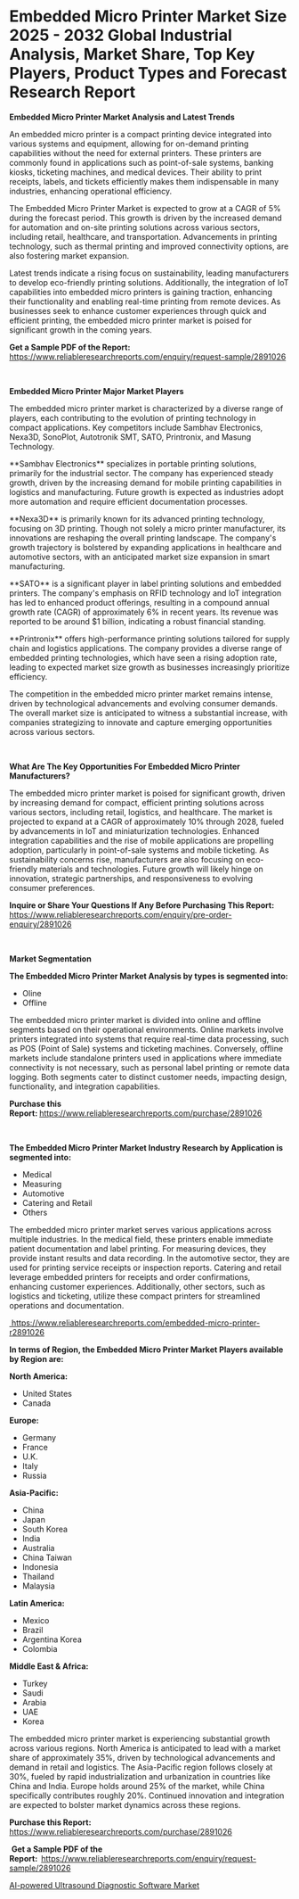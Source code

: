 <p><h1>Embedded Micro Printer Market Size 2025 - 2032 Global Industrial Analysis, Market Share, Top Key Players, Product Types and Forecast Research Report</h1></p><p><strong>Embedded Micro Printer Market Analysis and Latest Trends</strong></p>
<p><p>An embedded micro printer is a compact printing device integrated into various systems and equipment, allowing for on-demand printing capabilities without the need for external printers. These printers are commonly found in applications such as point-of-sale systems, banking kiosks, ticketing machines, and medical devices. Their ability to print receipts, labels, and tickets efficiently makes them indispensable in many industries, enhancing operational efficiency.</p><p>The Embedded Micro Printer Market is expected to grow at a CAGR of 5% during the forecast period. This growth is driven by the increased demand for automation and on-site printing solutions across various sectors, including retail, healthcare, and transportation. Advancements in printing technology, such as thermal printing and improved connectivity options, are also fostering market expansion. </p><p>Latest trends indicate a rising focus on sustainability, leading manufacturers to develop eco-friendly printing solutions. Additionally, the integration of IoT capabilities into embedded micro printers is gaining traction, enhancing their functionality and enabling real-time printing from remote devices. As businesses seek to enhance customer experiences through quick and efficient printing, the embedded micro printer market is poised for significant growth in the coming years.</p></p>
<p><strong>Get a Sample PDF of the Report:&nbsp;</strong> <a href="https://www.reliableresearchreports.com/enquiry/request-sample/2891026?utm_campaign=3056&utm_medium=2&utm_source=Github&utm_content=ia&utm_term=14032025&utm_id=embedded-micro-printer">https://www.reliableresearchreports.com/enquiry/request-sample/2891026</a></p>
<p>&nbsp;</p>
<p><strong>Embedded Micro Printer Major Market Players</strong></p>
<p><p>The embedded micro printer market is characterized by a diverse range of players, each contributing to the evolution of printing technology in compact applications. Key competitors include Sambhav Electronics, Nexa3D, SonoPlot, Autotronik SMT, SATO, Printronix, and Masung Technology.</p><p>**Sambhav Electronics** specializes in portable printing solutions, primarily for the industrial sector. The company has experienced steady growth, driven by the increasing demand for mobile printing capabilities in logistics and manufacturing. Future growth is expected as industries adopt more automation and require efficient documentation processes.</p><p>**Nexa3D** is primarily known for its advanced printing technology, focusing on 3D printing. Though not solely a micro printer manufacturer, its innovations are reshaping the overall printing landscape. The company's growth trajectory is bolstered by expanding applications in healthcare and automotive sectors, with an anticipated market size expansion in smart manufacturing.</p><p>**SATO** is a significant player in label printing solutions and embedded printers. The company's emphasis on RFID technology and IoT integration has led to enhanced product offerings, resulting in a compound annual growth rate (CAGR) of approximately 6% in recent years. Its revenue was reported to be around $1 billion, indicating a robust financial standing.</p><p>**Printronix** offers high-performance printing solutions tailored for supply chain and logistics applications. The company provides a diverse range of embedded printing technologies, which have seen a rising adoption rate, leading to expected market size growth as businesses increasingly prioritize efficiency.</p><p>The competition in the embedded micro printer market remains intense, driven by technological advancements and evolving consumer demands. The overall market size is anticipated to witness a substantial increase, with companies strategizing to innovate and capture emerging opportunities across various sectors.</p></p>
<p>&nbsp;</p>
<p><strong>What Are The Key Opportunities For Embedded Micro Printer Manufacturers?</strong></p>
<p><p>The embedded micro printer market is poised for significant growth, driven by increasing demand for compact, efficient printing solutions across various sectors, including retail, logistics, and healthcare. The market is projected to expand at a CAGR of approximately 10% through 2028, fueled by advancements in IoT and miniaturization technologies. Enhanced integration capabilities and the rise of mobile applications are propelling adoption, particularly in point-of-sale systems and mobile ticketing. As sustainability concerns rise, manufacturers are also focusing on eco-friendly materials and technologies. Future growth will likely hinge on innovation, strategic partnerships, and responsiveness to evolving consumer preferences.</p></p>
<p><strong>Inquire or Share Your Questions If Any Before Purchasing This Report:</strong> <a href="https://www.reliableresearchreports.com/enquiry/pre-order-enquiry/2891026?utm_campaign=3056&utm_medium=2&utm_source=Github&utm_content=ia&utm_term=14032025&utm_id=embedded-micro-printer">https://www.reliableresearchreports.com/enquiry/pre-order-enquiry/2891026</a></p>
<p>&nbsp;</p>
<p><strong>Market Segmentation</strong></p>
<p><strong>The Embedded Micro Printer Market Analysis by types is segmented into:</strong></p>
<p><ul><li>Oline</li><li>Offline</li></ul></p>
<p><p>The embedded micro printer market is divided into online and offline segments based on their operational environments. Online markets involve printers integrated into systems that require real-time data processing, such as POS (Point of Sale) systems and ticketing machines. Conversely, offline markets include standalone printers used in applications where immediate connectivity is not necessary, such as personal label printing or remote data logging. Both segments cater to distinct customer needs, impacting design, functionality, and integration capabilities.</p></p>
<p><strong>Purchase this Report:&nbsp;</strong><a href="https://www.reliableresearchreports.com/purchase/2891026?utm_campaign=3056&utm_medium=2&utm_source=Github&utm_content=ia&utm_term=14032025&utm_id=embedded-micro-printer">https://www.reliableresearchreports.com/purchase/2891026</a></p>
<p>&nbsp;</p>
<p><strong>The Embedded Micro Printer Market Industry Research by Application is segmented into:</strong></p>
<p><ul><li>Medical</li><li>Measuring</li><li>Automotive</li><li>Catering and Retail</li><li>Others</li></ul></p>
<p><p>The embedded micro printer market serves various applications across multiple industries. In the medical field, these printers enable immediate patient documentation and label printing. For measuring devices, they provide instant results and data recording. In the automotive sector, they are used for printing service receipts or inspection reports. Catering and retail leverage embedded printers for receipts and order confirmations, enhancing customer experiences. Additionally, other sectors, such as logistics and ticketing, utilize these compact printers for streamlined operations and documentation.</p></p>
<p><a href="https://www.reliableresearchreports.com/embedded-micro-printer-r2891026?utm_campaign=3056&utm_medium=2&utm_source=Github&utm_content=ia&utm_term=14032025&utm_id=embedded-micro-printer">&nbsp;https://www.reliableresearchreports.com/embedded-micro-printer-r2891026</a></p>
<p><strong>In terms of Region, the Embedded Micro Printer Market Players available by Region are:</strong></p>
<p>
    <p> <strong> North America: </strong>
        <ul>
            <li>United States</li>
            <li>Canada</li>
        </ul>
        </p> 
    <p> <strong> Europe: </strong>
        <ul>
            <li>Germany</li>
            <li>France</li>
            <li>U.K.</li>
            <li>Italy</li>
            <li>Russia</li>
        </ul>
        </p> 
    <p> <strong> Asia-Pacific: </strong>
        <ul>
            <li>China</li>
            <li>Japan</li>
            <li>South Korea</li>
            <li>India</li>
            <li>Australia</li>
            <li>China Taiwan</li>
            <li>Indonesia</li>
            <li>Thailand</li>
            <li>Malaysia</li>
        </ul>
        </p> 
    <p> <strong> Latin America: </strong>
        <ul>
            <li>Mexico</li>
            <li>Brazil</li>
            <li>Argentina Korea</li>
            <li>Colombia</li>
        </ul>
        </p> 
    <p> <strong> Middle East & Africa: </strong>
        <ul>
            <li>Turkey</li>
            <li>Saudi</li>
            <li>Arabia</li>
            <li>UAE</li>
            <li>Korea</li>
        </ul>
    </p>
    </p>
<p><p>The embedded micro printer market is experiencing substantial growth across various regions. North America is anticipated to lead with a market share of approximately 35%, driven by technological advancements and demand in retail and logistics. The Asia-Pacific region follows closely at 30%, fueled by rapid industrialization and urbanization in countries like China and India. Europe holds around 25% of the market, while China specifically contributes roughly 20%. Continued innovation and integration are expected to bolster market dynamics across these regions.</p></p>
<p><strong>Purchase this Report: </strong><a href="https://www.reliableresearchreports.com/purchase/2891026?utm_campaign=3056&utm_medium=2&utm_source=Github&utm_content=ia&utm_term=14032025&utm_id=embedded-micro-printer">https://www.reliableresearchreports.com/purchase/2891026</a></p>
<p>&nbsp;<strong>Get a Sample PDF of the Report:&nbsp;&nbsp;</strong><a href="https://www.reliableresearchreports.com/enquiry/request-sample/2891026?utm_campaign=3056&utm_medium=2&utm_source=Github&utm_content=ia&utm_term=14032025&utm_id=embedded-micro-printer">https://www.reliableresearchreports.com/enquiry/request-sample/2891026</a></p>
<p><strong></strong></p>
<p><p><a href="https://github.com/oshodikurc/Market-Research-Report-List-1/blob/main/ai-powered-ultrasound-diagnostic-software-market.md?utm_campaign=3056&utm_medium=2&utm_source=Github&utm_content=ia&utm_term=14032025&utm_id=embedded-micro-printer">AI-powered Ultrasound Diagnostic Software Market</a></p></p>